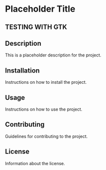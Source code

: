 # Placeholder Title

## TESTING WITH GTK

## Description
This is a placeholder description for the project.

## Installation
Instructions on how to install the project.

## Usage
Instructions on how to use the project.

## Contributing
Guidelines for contributing to the project.

## License
Information about the license.
